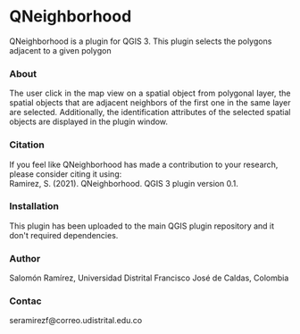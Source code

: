 # QNeighborhood
QNeighborhood is a plugin for QGIS 3. This plugin selects the polygons adjacent to a given polygon

<h3>About</h3>
<p align="justify">The user click in the map view on a spatial object from polygonal layer, the spatial objects that are adjacent neighbors of the first one in the same layer are selected. Additionally, the identification attributes of the selected spatial objects are displayed in the plugin window.</p>

<h3>Citation</h3>
If you feel like QNeighborhood has made a contribution to your research, please consider citing it using: <br>
Ramirez, S. (2021). QNeighborhood. QGIS 3 plugin version 0.1.

<h3>Installation</h3>
This plugin has been uploaded to the main QGIS plugin repository and it don't required dependencies.

<h3>Author</h3>
Salomón Ramírez, Universidad Distrital Francisco José de Caldas, Colombia<br>


<h3>Contac</h3>
seramirezf@correo.udistrital.edu.co
